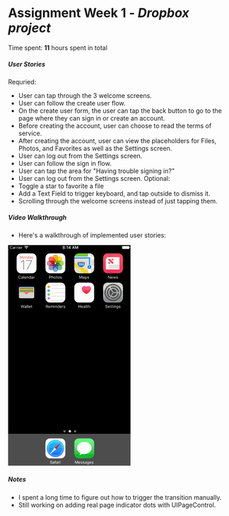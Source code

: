 # Assignment Week 1 - *Dropbox project*

Time spent: **11** hours spent in total

##### User Stories
Requried:
- User can tap through the 3 welcome screens.
- User can follow the create user flow.
- On the create user form, the user can tap the back button to go to the page where they can sign in or create an account.
- Before creating the account, user can choose to read the terms of service.
- After creating the account, user can view the placeholders for Files, Photos, and Favorites as well as the Settings screen.
- User can log out from the Settings screen.
- User can follow the sign in flow.
- User can tap the area for "Having trouble signing in?"
- User can log out from the Settings screen.
Optional:
- Toggle a star to favorite a file
- Add a Text Field to trigger keyboard, and tap outside to dismiss it.
- Scrolling through the welcome screens instead of just tapping them.

##### Video Walkthrough 
- Here's a walkthrough of implemented user stories:

<a href="dropbox-demo.gif" target="_blank"><img src='dropbox-demo.gif' title='Video Walkthrough' width='' alt='Video Walkthrough' /></a>

##### Notes
- I spent a long time to figure out how to trigger the transition manually.
- Still working on adding real page indicator dots with UIPageControl.
